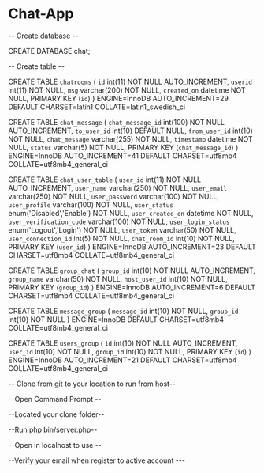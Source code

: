 # Chat-App
-- Create database -- 

CREATE DATABASE chat;

-- Create table -- 

CREATE TABLE `chatrooms` (
  `id` int(11) NOT NULL AUTO_INCREMENT,
  `userid` int(11) NOT NULL,
  `msg` varchar(200) NOT NULL,
  `created_on` datetime NOT NULL,
  PRIMARY KEY (`id`)
) ENGINE=InnoDB AUTO_INCREMENT=29 DEFAULT CHARSET=latin1 COLLATE=latin1_swedish_ci

CREATE TABLE `chat_message` (
  `chat_message_id` int(100) NOT NULL AUTO_INCREMENT,
  `to_user_id` int(10) DEFAULT NULL,
  `from_user_id` int(10) NOT NULL,
  `chat_message` varchar(255) NOT NULL,
  `timestamp` datetime NOT NULL,
  `status` varchar(5) NOT NULL,
  PRIMARY KEY (`chat_message_id`)
) ENGINE=InnoDB AUTO_INCREMENT=41 DEFAULT CHARSET=utf8mb4 COLLATE=utf8mb4_general_ci

CREATE TABLE `chat_user_table` (
  `user_id` int(11) NOT NULL AUTO_INCREMENT,
  `user_name` varchar(250) NOT NULL,
  `user_email` varchar(250) NOT NULL,
  `user_password` varchar(100) NOT NULL,
  `user_profile` varchar(100) NOT NULL,
  `user_status` enum('Disabled','Enable') NOT NULL,
  `user_created_on` datetime NOT NULL,
  `user_verification_code` varchar(100) NOT NULL,
  `user_login_status` enum('Logout','Login') NOT NULL,
  `user_token` varchar(50) NOT NULL,
  `user_connection_id` int(5) NOT NULL,
  `chat_room_id` int(10) NOT NULL,
  PRIMARY KEY (`user_id`)
) ENGINE=InnoDB AUTO_INCREMENT=23 DEFAULT CHARSET=utf8mb4 COLLATE=utf8mb4_general_ci


CREATE TABLE `group_chat` (
  `group_id` int(10) NOT NULL AUTO_INCREMENT,
  `group_name` varchar(50) NOT NULL,
  `host_user_id` int(10) NOT NULL,
  PRIMARY KEY (`group_id`)
) ENGINE=InnoDB AUTO_INCREMENT=6 DEFAULT CHARSET=utf8mb4 COLLATE=utf8mb4_general_ci

CREATE TABLE `message_group` (
  `message_id` int(10) NOT NULL,
  `group_id` int(10) NOT NULL
) ENGINE=InnoDB DEFAULT CHARSET=utf8mb4 COLLATE=utf8mb4_general_ci

CREATE TABLE `users_group` (
  `id` int(10) NOT NULL AUTO_INCREMENT,
  `user_id` int(10) NOT NULL,
  `group_id` int(10) NOT NULL,
  PRIMARY KEY (`id`)
) ENGINE=InnoDB AUTO_INCREMENT=21 DEFAULT CHARSET=utf8mb4 COLLATE=utf8mb4_general_ci

-- Clone from git to your location to run from host--

--Open Command Prompt --

--Located your clone folder--

--Run php bin/server.php--

--Open in localhost to use --

--Verify your email when register to active account ---
